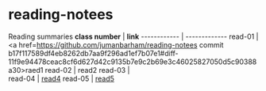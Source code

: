 # reading-notees


Reading summaries
**class number** |   **link**
------------     |   -------------
read-01          |   <a href=https://github.com/jumanbarham/reading-notees commit                 b17f117589df4eb8262db7aa9f296ad1ef7b07e1#diff-11f9e94478ceac8cf6d627d42c9135b7e9c2b69e3c46025827050d5c90388a30>raed1</a>
read-02          | <a herf=https://github.com/jumanbarham/reading-notees/blobmainmarkdown.md>read2</a>
read-03          |    
read-04          |    <a href=https://github.com/jumanbarham/reading-notees/blob/main/javascript.md>read4</a>
read-05          |     <a href=https://github.com/jumanbarham/reading-notees/blob/main/js2.md>read5</a>
